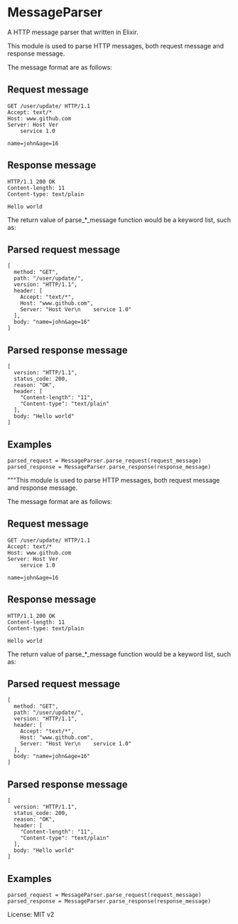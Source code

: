 # MessageParser

A HTTP message parser that written in Elixir.

This module is used to parse HTTP messages, both request message and response message.

The message format are as follows:

## Request message

    GET /user/update/ HTTP/1.1
    Accept: text/*
    Host: www.github.com
    Server: Host Ver
        service 1.0

    name=john&age=16

## Response message

    HTTP/1.1 200 OK
    Content-length: 11
    Content-type: text/plain

    Hello world

The return value of parse_*_message function would be a keyword list, such as:

## Parsed request message

    [
      method: "GET",
      path: "/user/update/",
      version: "HTTP/1.1",
      header: [
        Accept: "text/*",
        Host: "www.github.com",
        Server: "Host Ver\n    service 1.0"
      ],
      body: "name=john&age=16"
    ]

## Parsed response message

    [
      version: "HTTP/1.1",
      status_code: 200,
      reason: "OK",
      header: [
        "Content-length": "11",
        "Content-type": "text/plain"
      ],
      body: "Hello world"
    ]

## Examples

    parsed_request = MessageParser.parse_request(request_message)
    parsed_response = MessageParser.parse_response(response_message)
"""This module is used to parse HTTP messages, both request message and response message.

The message format are as follows:

## Request message

    GET /user/update/ HTTP/1.1
    Accept: text/*
    Host: www.github.com
    Server: Host Ver
        service 1.0

    name=john&age=16

## Response message

    HTTP/1.1 200 OK
    Content-length: 11
    Content-type: text/plain

    Hello world

The return value of parse_*_message function would be a keyword list, such as:

## Parsed request message

    [
      method: "GET",
      path: "/user/update/",
      version: "HTTP/1.1",
      header: [
        Accept: "text/*",
        Host: "www.github.com",
        Server: "Host Ver\n    service 1.0"
      ],
      body: "name=john&age=16"
    ]

## Parsed response message

    [
      version: "HTTP/1.1",
      status_code: 200,
      reason: "OK",
      header: [
        "Content-length": "11",
        "Content-type": "text/plain"
      ],
      body: "Hello world"
    ]

## Examples

    parsed_request = MessageParser.parse_request(request_message)
    parsed_response = MessageParser.parse_response(response_message)

License: MIT v2